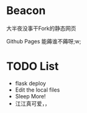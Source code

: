 # Beacon

大半夜没事干Fork的静态网页

Github Pages 能薅谁不薅呀;w;

# TODO List
- flask deploy
- Edit the local files
- Sleep More!
- 江江真可爱，，
